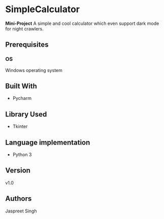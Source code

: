 # SimpleCalculator
<b>Mini-Project</b>
A simple and cool calculator which even support dark mode for night crawlers.

## Prerequisites
### OS
Windows operating system


## Built With

* Pycharm
## Library Used
* Tkinter

## Language implementation
* Python 3
## Version

v1.0

## Authors

Jaspreet Singh

